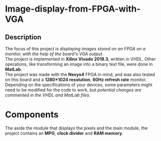 # Image-display-from-FPGA-with-VGA
## Description
The focus of this project is *displaying images stored on an FPGA on a monitor, with the help of the board's VGA output*.\
The project is implemented in **Xilinx Vivado 2018.3**, written in VHDL. Other operations, like transforming an image into a binary text file, were done in **MatLab**.\
The project was made with the **Nexys4** FPGA in mind, and was also tested on this board and a **1280*1024 resolution**, **60Hz refresh rate** monitor. Depending on the specifications of your devices, some parameters might need to be modified for the code to work, but *potential changes are commented in the VHDL and MatLab files*.

# Components
The aside the module that displays the pixels and the main module, the project contains an **MPG**, **clock divider** and **RAM memory**.
